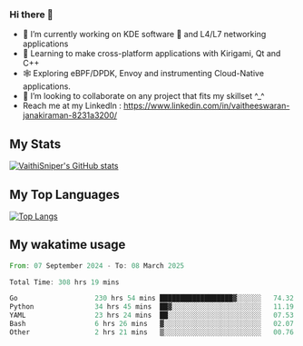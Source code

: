 ### Hi there 👋

- 🔭 I’m currently working on KDE software 💓 and L4/L7 networking applications 
- 📖 Learning to make cross-platform applications with Kirigami, Qt and C++
- 🕸️ Exploring eBPF/DPDK, Envoy and instrumenting Cloud-Native applications. 
- 👯 I’m looking to collaborate on any project that fits my skillset ^_^
- Reach me at my LinkedIn : https://www.linkedin.com/in/vaitheeswaran-janakiraman-8231a3200/

## My Stats
[![VaithiSniper's GitHub stats](https://github-readme-stats.vercel.app/api?username=VaithiSniper&hide=stars&theme=radical)](https://github.com/anuraghazra/github-readme-stats)

## My Top Languages

[![Top Langs](https://github-readme-stats.vercel.app/api/top-langs/?username=VaithiSniper&layout=compact)](https://github.com/anuraghazra/github-readme-stats)

## My wakatime usage

<!--START_SECTION:waka-->

```rust
From: 07 September 2024 - To: 08 March 2025

Total Time: 308 hrs 19 mins

Go                   230 hrs 54 mins ██████████████████▓░░░░░░   74.32 %
Python               34 hrs 45 mins  ██▓░░░░░░░░░░░░░░░░░░░░░░   11.19 %
YAML                 23 hrs 24 mins  ██░░░░░░░░░░░░░░░░░░░░░░░   07.53 %
Bash                 6 hrs 26 mins   ▓░░░░░░░░░░░░░░░░░░░░░░░░   02.07 %
Other                2 hrs 21 mins   ▒░░░░░░░░░░░░░░░░░░░░░░░░   00.76 %
```

<!--END_SECTION:waka-->
